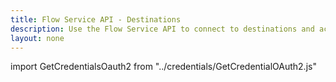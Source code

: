 ```yaml
---
title: Flow Service API - Destinations
description: Use the Flow Service API to connect to destinations and activate data.
layout: none
--- 
```


import GetCredentialsOauth2 from "../credentials/GetCredentialOAuth2.js"

<GetCredentialsOauth2 />

<RedoclyAPIBlock src="/experience-platform-apis/swagger-specs/destinations.yaml"/>
